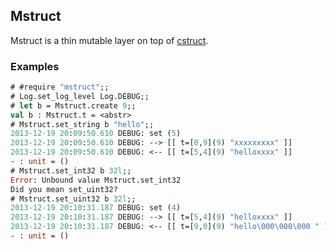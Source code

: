 ## Mstruct

Mstruct is a thin mutable layer on top of [cstruct](https://github.com/mirage/ocaml-cstruct).

### Examples

```ocaml
# #require "mstruct";;
# Log.set_log_level Log.DEBUG;;
# let b = Mstruct.create 9;;
val b : Mstruct.t = <abstr>
# Mstruct.set_string b "hello";;
2013-12-19 20:09:50.610 DEBUG: set (5)
2013-12-19 20:09:50.610 DEBUG: --> [[ t=[0,9](9) "xxxxxxxxx" ]]
2013-12-19 20:09:50.610 DEBUG: <-- [[ t=[5,4](9) "helloxxxx" ]]
- : unit = ()
# Mstruct.set_int32 b 32l;;
Error: Unbound value Mstruct.set_int32
Did you mean set_uint32?
# Mstruct.set_uint32 b 32l;;
2013-12-19 20:10:31.187 DEBUG: set (4)
2013-12-19 20:10:31.187 DEBUG: --> [[ t=[5,4](9) "helloxxxx" ]]
2013-12-19 20:10:31.187 DEBUG: <-- [[ t=[9,0](9) "hello\000\000\000 " ]]
- : unit = ()
```